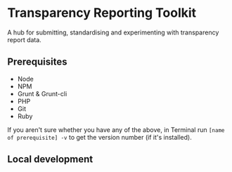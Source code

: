 # Transparency Reporting Toolkit
A hub for submitting, standardising and experimenting with transparency report data.

## Prerequisites
- Node
- NPM
- Grunt & Grunt-cli
- PHP
- Git
- Ruby

If you aren't sure whether you have any of the above, in Terminal run `[name of prerequisite] -v` to get the version number (if it's installed).

## Local development